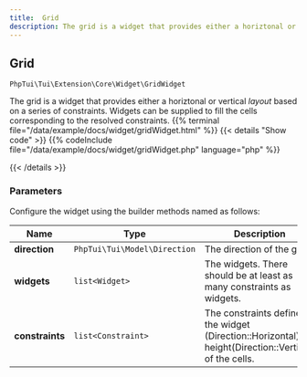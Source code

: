 ```yaml
---
title:  Grid 
description: The grid is a widget that provides either a horiztonal or vertical _layout_  based on a series of constraints.  Widgets can be supplied to fill the cells corresponding to the resolved constraints.
---
```

##  Grid 

`PhpTui\Tui\Extension\Core\Widget\GridWidget`

The grid is a widget that provides either a horiztonal or vertical _layout_  based on a series of constraints.  Widgets can be supplied to fill the cells corresponding to the resolved constraints.
{{% terminal file="/data/example/docs/widget/gridWidget.html" %}}
{{< details "Show code"  >}}
{{% codeInclude file="/data/example/docs/widget/gridWidget.php" language="php" %}}

{{< /details >}}
### Parameters

Configure the widget using the builder methods named as follows:

| Name | Type | Description |
| --- | --- | --- |
| **direction** | `PhpTui\Tui\Model\Direction` | The direction of the grid |
| **widgets** | `list<Widget>` | The widgets. There should be at least as many constraints as widgets. |
| **constraints** | `list<Constraint>` | The constraints define the widget (Direction::Horizontal) or height(Direction::Vertical) of the cells. |